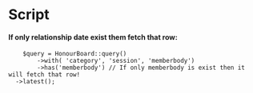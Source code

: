 # Script

#### If only relationship date exist them fetch that row:
```
	$query = HonourBoard::query()
        ->with( 'category', 'session', 'memberbody')
        ->has('memberbody') // If only memberbody is exist then it will fetch that row!
  ->latest();
```
